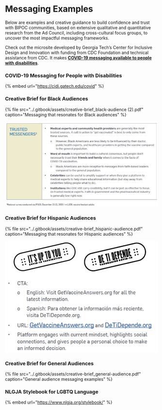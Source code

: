 # Messaging Examples

Below are examples and creative guidance to build confidence and trust with BIPOC communities, based on extensive qualitative and quantitative research from the Ad Council, including cross-cultural focus groups, to uncover the most impactful messaging frameworks.

Check out the microsite developed by Georgia Tech’s Center for Inclusive Design and Innovation with funding from CDC Foundation and technical assistance from CDC. It makes [**COVID-19 messaging available to people with disabilities**](http://apha.informz.net/z/cjUucD9taT0zMjU5MTU3JnA9MSZ1PTM4MzU1MzYzNCZsaT0yODU2NzMyNw/index.html).

### COVID-19 Messaging for People with Disabilities

{% embed url="https://cidi.gatech.edu/covid" %}

### Creative Brief for **Black** Audiences

{% file src="../.gitbook/assets/creative-brief\_black-audience \(2\).pdf" caption="Messaging that resonates for Black audiences" %}

![Examples of trusted messengers for the Black community](../.gitbook/assets/screen-shot-2021-02-25-at-2.42.06-pm.png)

### Creative Brief for **Hispanic** Audiences

{% file src="../.gitbook/assets/creative-brief\_hispanic-audience.pdf" caption="Messaging that resonates for Hispanic audiences" %}

![Ad Council&apos;s creative design of It&apos;s Up to You \(De Ti Depende in Spanish\)](../.gitbook/assets/screen-shot-2021-02-25-at-2.39.40-pm.png)

### Creative Brief for General Audiences

{% file src="../.gitbook/assets/creative-brief\_general-audience.pdf" caption="General audience messaging examples" %}

### **NLGJA** Stylebook for LGBTQ Language

{% embed url="https://www.nlgja.org/stylebook/" %}

